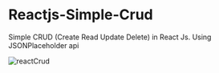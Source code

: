 
# Reactjs-Simple-Crud
Simple CRUD (Create Read Update Delete) in React Js.
Using JSONPlaceholder api

![reactCrud](https://github.com/user-attachments/assets/30b0f3ca-8298-4e5a-9512-e61f64eab3f1)

